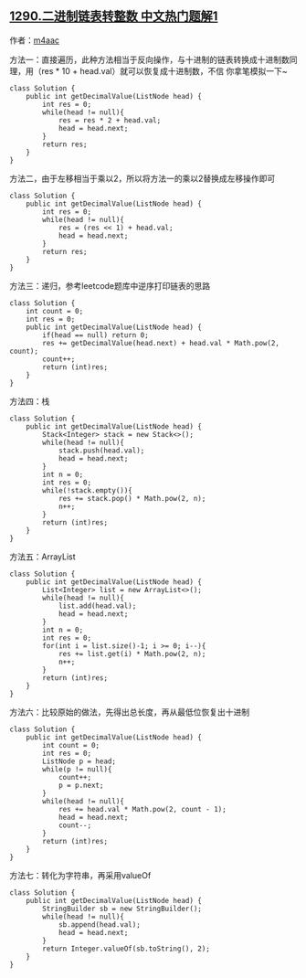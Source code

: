## [1290.二进制链表转整数 中文热门题解1](https://leetcode.cn/problems/convert-binary-number-in-a-linked-list-to-integer/solutions/100000/4chong-fang-fa-zhi-jie-bian-li-di-gui-zhan-arrayli)

作者：[m4aac](https://leetcode.cn/u/m4aac)

方法一：直接遍历，此种方法相当于反向操作，与十进制的链表转换成十进制数同理，用（res * 10 + head.val）就可以恢复成十进制数，不信 你拿笔模拟一下~
```
class Solution {
    public int getDecimalValue(ListNode head) {
        int res = 0;
        while(head != null){
            res = res * 2 + head.val;
            head = head.next;
        }
        return res;
    }
}
```
方法二，由于左移相当于乘以2，所以将方法一的乘以2替换成左移操作即可
```
class Solution {
    public int getDecimalValue(ListNode head) {
        int res = 0;
        while(head != null){
            res = (res << 1) + head.val;
            head = head.next;
        }
        return res;
    }
}

```
方法三：递归，参考leetcode题库中逆序打印链表的思路
```
class Solution {
    int count = 0;
    int res = 0;
    public int getDecimalValue(ListNode head) {
        if(head == null) return 0;
        res += getDecimalValue(head.next) + head.val * Math.pow(2, count);
        count++;
        return (int)res;
    }
}
```
方法四：栈
```
class Solution {
    public int getDecimalValue(ListNode head) {
        Stack<Integer> stack = new Stack<>();
        while(head != null){
            stack.push(head.val);
            head = head.next;
        }
        int n = 0;
        int res = 0;
        while(!stack.empty()){
            res += stack.pop() * Math.pow(2, n);
            n++;
        }
        return (int)res;
    }
}
```
方法五：ArrayList
```
class Solution {
    public int getDecimalValue(ListNode head) {
        List<Integer> list = new ArrayList<>();
        while(head != null){
            list.add(head.val);
            head = head.next;
        }
        int n = 0;
        int res = 0;
        for(int i = list.size()-1; i >= 0; i--){
            res += list.get(i) * Math.pow(2, n);
            n++;
        }
        return (int)res;
    }
}
```
方法六：比较原始的做法，先得出总长度，再从最低位恢复出十进制
```
class Solution {
    public int getDecimalValue(ListNode head) {
        int count = 0;
        int res = 0;
        ListNode p = head;
        while(p != null){
            count++;
            p = p.next;
        }
        while(head != null){
            res += head.val * Math.pow(2, count - 1);
            head = head.next;
            count--;
        }
        return (int)res;
    }
}
```
方法七：转化为字符串，再采用valueOf
```
class Solution {
    public int getDecimalValue(ListNode head) {
        StringBuilder sb = new StringBuilder();
        while(head != null){
            sb.append(head.val);
            head = head.next;
        }
        return Integer.valueOf(sb.toString(), 2);
    }
}
```




